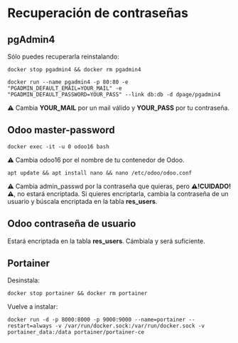 # Recuperación de contraseñas

## pgAdmin4

Sólo puedes recuperarla reinstalando:

```
docker stop pgadmin4 && docker rm pgadmin4
```
```
docker run --name pgadmin4 -p 80:80 -e "PGADMIN_DEFAULT_EMAIL=YOUR_MAIL" -e "PGADMIN_DEFAULT_PASSWORD=YOUR_PASS" --link db:db -d dpage/pgadmin4
```

⚠️ Cambia **YOUR_MAIL** por un mail válido y **YOUR_PASS** por tu contraseña.

## Odoo master-password

```
docker exec -it -u 0 odoo16 bash
```

⚠️ Cambia odoo16 por el nombre de tu contenedor de Odoo.

```
apt update && apt install nano && nano /etc/odoo/odoo.conf
```

⚠️ Cambia admin_passwd por la contraseña que quieras, pero **⚠️!CUIDADO!⚠️**, no estará encriptada. Si quieres encriptarla, cambia la contraseña de un usuario y búscala encriptada en la tabla **res_users**.

## Odoo contraseña de usuario

Estará encriptada en la tabla **res_users**. Cámbiala y será suficiente.

## Portainer

Desinstala:

```
docker stop portainer && docker rm portainer
```

Vuelve a instalar:

```
docker run -d -p 8000:8000 -p 9000:9000 --name=portainer --restart=always -v /var/run/docker.sock:/var/run/docker.sock -v portainer_data:/data portainer/portainer-ce
```

